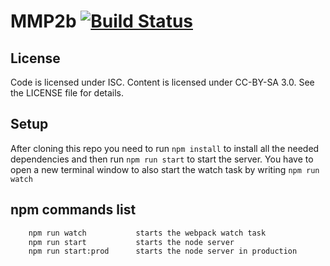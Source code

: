 # MMP2b [![Build Status](https://travis-ci.org/FHS-TeamFabulous/MMP2b.svg?branch=master)](https://travis-ci.org/FHS-TeamFabulous/MMP2b)

## License

Code is licensed under ISC. Content is licensed under CC-BY-SA 3.0. See the LICENSE file for details.


## Setup

After cloning this repo you need to run `npm install` to install all the needed dependencies and then run `npm run start` to start the server. 
You have to open a new terminal window to also start the watch task by writing `npm run watch`


## npm commands list
```bash          
    npm run watch           starts the webpack watch task
    npm run start           starts the node server
    npm run start:prod      starts the node server in production
```
